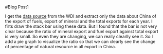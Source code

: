 #Blog Post1

I get the [data source](https://raw.githubusercontent.com/YiGinger/Myd3/master/ChinaExp.csv) from the WDI and extract only the data about China of the export of fuels, export of mineral and the total exports for each year. I firts draw the stack bar using these data. But I found that the bar is not very clear because the ratio of mineral export and fuel export against total export is very small. So even they are changing, we can really clearlly see it. So I add a pie graph to visualize the ratio so that we can clearly see the change of percentage of natural resource in all export in China.
